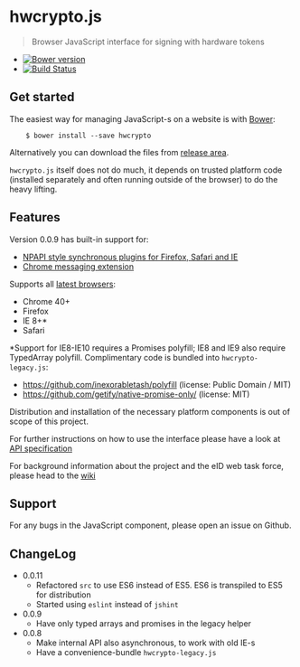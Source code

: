 # hwcrypto.js
> Browser JavaScript interface for signing with hardware tokens

* [![Bower version](https://badge.fury.io/bo/hwcrypto.svg)](http://bower.io/search/?q=hwcrypto)
* [![Build Status](https://travis-ci.org/open-eid/hwcrypto.js.svg?branch=master)](https://travis-ci.org/open-eid/hwcrypto.js)


## Get started

The easiest way for managing JavaScript-s on a website is with [Bower](http://bower.io/):

        $ bower install --save hwcrypto

Alternatively you can download the files from [release area](https://github.com/open-eid/hwcrypto.js/releases).

`hwcrypto.js` itself does not do much, it depends on trusted platform code (installed separately and often running outside of the browser) to do the heavy lifting. 

## Features

Version 0.0.9 has built-in support for:
- [NPAPI style synchronous plugins for Firefox, Safari and IE](https://github.com/open-eid/browser-token-signing)
- [Chrome messaging extension](https://github.com/open-eid/chrome-token-signing)

Supports all [latest browsers](http://browsehappy.com/):
- Chrome 40+
- Firefox
- IE 8+*
- Safari

*Support for IE8-IE10 requires a Promises polyfill; IE8 and IE9 also require TypedArray polyfill. Complimentary code is bundled into `hwcrypto-legacy.js`:
  - https://github.com/inexorabletash/polyfill (license: Public Domain / MIT)
  - https://github.com/getify/native-promise-only/ (license: MIT)

Distribution and installation of the necessary platform components is out of scope of this project.

For further instructions on how to use the interface please have a look at [API specification](https://github.com/open-eid/hwcrypto.js/wiki/ModernAPI)

For background information about the project and the eID web task force, please head to the [wiki](https://github.com/open-eid/hwcrypto.js/wiki#eid-web-tf)

## Support

For any bugs in the JavaScript component, please open an issue on Github.

## ChangeLog
- 0.0.11
  - Refactored `src` to use ES6 instead of ES5. ES6 is transpiled to ES5 for distribution
  - Started using `eslint` instead of `jshint`
- 0.0.9
  - Have only typed arrays and promises in the legacy helper
- 0.0.8
  - Make internal API also asynchronous, to work with old IE-s
  - Have a convenience-bundle `hwcrypto-legacy.js`
